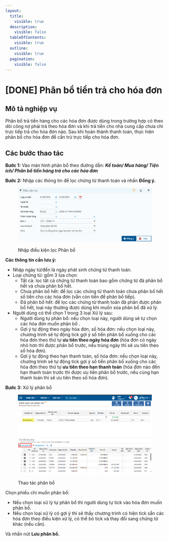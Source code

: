 ```yaml
---
layout:
  title:
    visible: true
  description:
    visible: false
  tableOfContents:
    visible: true
  outline:
    visible: true
  pagination:
    visible: false
---
```


# \[DONE] Phân bổ tiền trả cho hóa đơn

## Mô tả nghiệp vụ

Phân bổ trả tiền hàng cho các hóa đơn được dùng trong trường hợp có theo dõi công nợ phải trả theo hóa đơn và khi trả tiền cho nhà cung cấp chưa chỉ trực tiếp trả cho hóa đơn nào. Sau khi hoàn thành thanh toán, thực hiện phân bổ cho hóa đơn để cấn trừ trực tiếp cho hóa đơn.

## Các bước thao tác

**Bước 1:** Vào màn hình phân bổ theo đường dẫn: _**Kế toán/ Mua hàng/ Tiện ích/ Phân bổ tiền hàng trả cho các hóa đơn**_

**Bước 2:** Nhập các thông tin để lọc chứng từ thanh toán và nhấn **Đồng ý.**

<figure><img src="../../.gitbook/assets/Phân bổ tiền trả cho hóa đơn 01.png" alt=""><figcaption><p>Nhập điều kiện lọc Phân bổ</p></figcaption></figure>

**Các thông tin cần lưu ý:**

* Nhập ngày từ/đến là ngày phát sinh chứng từ thanh toán.
* Loại chứng từ: gồm 3 lựa chọn:
  * Tất cả: lọc tất cả chứng từ thanh toán bao gồm chứng từ đã phân bổ hết và chưa phân bổ hết.
  * Chưa phân bổ hết: để lọc các chứng từ thanh toán chưa phân bổ hết số tiền cho các hóa đơn (vẫn còn tiền để phân bổ tiếp).
  * Đã phân bổ hết: để lọc các chứng từ thanh toán đã phân được phân bổ hết, loại này thường được dùng khi muốn xóa phân bổ đã xử lý.
* Người dùng có thể chọn 1 trong 3 loại Xử lý sau:
  * Người dùng tự phân bổ: nếu chọn loại này, người dùng sẽ tự chọn các hóa đơn muốn phân bổ .
  * Gợi ý tự động theo ngày hóa đơn, số hóa đơn: nếu chọn loại này, chương trình sẽ tự động tick gợi ý số tiền phân bổ xuống cho các hóa đơn theo thứ tự **ưu tiên theo ngày hóa đơn** (hóa đơn có ngày nhỏ hơn thì được phân bổ trước, nếu trùng ngày thì sẽ ưu tiên theo số hóa đơn).
  * Gợi ý tự động theo hạn thanh toán, số hóa đơn: nếu chọn loại này, chương trình sẽ tự động tick gợi ý số tiền phân bổ xuống cho các hóa đơn theo thứ tự **ưu tiên theo hạn thanh toán** (hóa đơn nào đến hạn thanh toán trước thì được ưu tiên phân bổ trước, nếu cùng hạn thanh toán thì sẽ ưu tiên theo số hóa đơn).

**Bước 3:** Xử lý phân bổ

<figure><img src="../../.gitbook/assets/Phân bổ tiền trả cho hóa đơn 02.png" alt=""><figcaption><p>Thao tác phân bổ</p></figcaption></figure>

Chọn phiếu chi muốn phân bổ:

* Nếu chọn loại xử lý tự phân bổ thì người dùng tự tick vào hóa đơn muốn phân bổ.
* Nếu chọn loại xử lý có gợi ý thì sẽ thấy chương trình có hiện tick sẵn các hóa đơn theo điều kiện xử lý, có thể bỏ tick và thay đổi sang chứng từ khác (nếu cần).

Và nhấn nút **Lưu phân bổ.**

